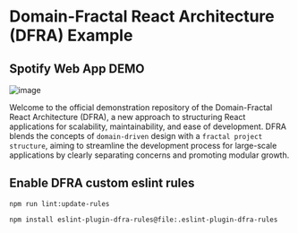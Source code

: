 
# Domain-Fractal React Architecture (DFRA) Example

## Spotify Web App DEMO

![image](https://github.com/brucegroverlee/spotify-web-app/assets/16182679/3dd7d499-aa64-4652-aecd-2820d6721b7d)

Welcome to the official demonstration repository of the Domain-Fractal React Architecture (DFRA), a new approach to structuring React applications for scalability, maintainability, and ease of development. DFRA blends the concepts of `domain-driven` design with a `fractal project structure`, aiming to streamline the development process for large-scale applications by clearly separating concerns and promoting modular growth.

## Enable DFRA custom eslint rules

```
npm run lint:update-rules

npm install eslint-plugin-dfra-rules@file:.eslint-plugin-dfra-rules
```
